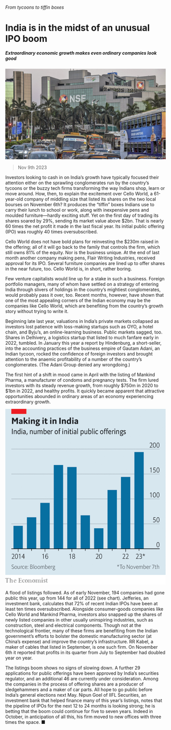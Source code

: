 ###### From tycoons to tiffin boxes

# India is in the midst of an unusual IPO boom 

##### Extraordinary economic growth makes even ordinary companies look good 

![image](images/20231111_WBP502.jpg) 

> Nov 9th 2023 

Investors looking to cash in on India’s growth have typically focused their attention either on the sprawling conglomerates run by the country’s tycoons or the buzzy tech firms transforming the way Indians shop, learn or move around. How, then, to explain the excitement over Cello World, a 61-year-old company of middling size that listed its shares on the two local bourses on November 6th? It produces the “tiffin” boxes Indians use to carry their lunch to school or work, along with inexpensive pens and moulded furniture—hardly exciting stuff. Yet on the first day of trading its shares soared by 29%, sending its market value above $2bn. That is nearly 60 times the net profit it made in the last fiscal year. Its initial public offering (IPO) was roughly 40 times oversubscribed.

Cello World does not have bold plans for reinvesting the $230m raised in the offering; all of it will go back to the family that controls the firm, which still owns 81% of the equity. Nor is the business unique. At the end of last month another company making pens, Flair Writing Industries, received approval for its IPO. Several furniture companies are lined up to offer shares in the near future, too. Cello World is, in short, rather boring.

Few venture capitalists would line up for a stake in such a business. Foreign portfolio managers, many of whom have settled on a strategy of entering India through slivers of holdings in the country’s mightiest conglomerates, would probably pass it over, too. Recent months, however, have shown that one of the most appealing corners of the Indian economy may be the companies like Cello World, which are benefiting from the country’s growth story without trying to write it.

Beginning late last year, valuations in India’s private markets collapsed as investors lost patience with loss-making startups such as OYO, a hotel chain, and Byju’s, an online-learning business. Public markets sagged, too. Shares in Delhivery, a logistics startup that listed to much fanfare early in 2022, tumbled. In January this year a report by Hindenburg, a short-seller, into the accounting practices of the business empire of Gautam Adani, an Indian tycoon, rocked the confidence of foreign investors and brought attention to the anaemic profitability of a number of the country’s conglomerates. (The Adani Group denied any wrongdoing.)

The first hint of a shift in mood came in April with the listing of Mankind Pharma, a manufacturer of condoms and pregnancy tests. The firm lured investors with its steady revenue growth, from roughly $750m in 2020 to $1bn in 2022, and healthy profits. It quickly became apparent that attractive opportunities abounded in ordinary areas of an economy experiencing extraordinary growth.

![image](images/20231111_WBC335.png) 


A flood of listings followed. As of early November, 194 companies had gone public this year, up from 144 for all of 2022 (see chart). Jefferies, an investment bank, calculates that 72% of recent Indian IPOs have been at least ten times oversubscribed. Alongside consumer-goods companies like Cello World and Mankind Pharma, investors also snapped up the shares of newly listed companies in other usually uninspiring industries, such as construction, steel and electrical components. Though not at the technological frontier, many of these firms are benefiting from the Indian government’s efforts to bolster the domestic manufacturing sector (at China’s expense) and improve the country’s infrastructure. RR Kabel, a maker of cables that listed in September, is one such firm. On November 6th it reported that profits in its quarter from July to September had doubled year on year.

The listings boom shows no signs of slowing down. A further 29 applications for public offerings have been approved by India’s securities regulator, and an additional 46 are currently under consideration. Among the companies in the process of offering shares are a producer of sledgehammers and a maker of car parts. All hope to go public before India’s general elections next May. Nipun Goel of IIFL Securities, an investment bank that helped finance many of this year’s listings, notes that the pipeline of IPOs for the next 12 to 24 months is looking strong; he is betting that the boom could continue for five to seven years. Indeed in October, in anticipation of all this, his firm moved to new offices with three times the space. ■





